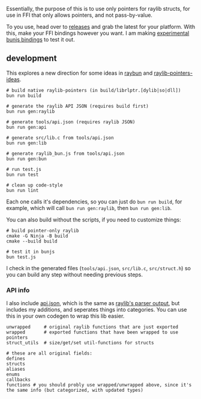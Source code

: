 Essentially, the purpose of this is to use only pointers for raylib structs, for use in FFI that only allows pointers, and not pass-by-value.

To you use, head over to [releases](https://github.com/konsumer/raylib-pointers/releases) and grab the latest for your platform. With this, make your FFI bindings however you want. I am making [experimental bunjs bindings](https://github.com/konsumer/raylib-pointers/blob/main/raylib_bun.js) to test it out.

## development

This explores a new direction for some ideas in [raybun](https://github.com/konsumer/raybun) and [raylib-pointers-ideas](https://github.com/konsumer/raylib-pointers-ideas).

```
# build native raylib-pointers (in build/librlptr.[dylib|so|dll])
bun run build

# generate the raylib API JSON (requires build first)
bun run gen:raylib

# generate tools/api.json (requires raylib JSON)
bun run gen:api

# generate src/lib.c from tools/api.json
bun run gen:lib

# generate raylib_bun.js from tools/api.json
bun run gen:bun

# run test.js
bun run test

# clean up code-style
bun run lint
```

Each one calls it's dependencies, so you can just do `bun run build`, for example, which will call `bun run gen:raylib`, then `bun run gen:lib`.

You can also build without the scripts, if you need to customize things:

```
# build pointer-only raylib
cmake -G Ninja -B build
cmake --build build

# test it in bunjs
bun test.js
```

I check in the generated files (`tools/api.json`, `src/lib.c`, `src/struct.h`) so you can build any step without needing previous steps.

### API info

I also include [api.json](./tools/api.json), which is the same as [raylib's parser output](https://github.com/raysan5/raylib/blob/master/parser/output/raylib_api.json), but includes my additions, and seperates things into categories. You can use this in your own codegen to wrap this lib easier.

```
unwrapped     # original raylib functions that are just exported
wrapped       # exported functions that have been wrapped to use pointers
struct_utils  # size/get/set util-functions for structs

# these are all original fields:
defines
structs
aliases
enums
callbacks
functions # you should probly use wrapped/unwrapped above, since it's the same info (but categorized, with updated types)
```
